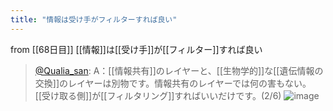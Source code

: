```yaml
---
title: "情報は受け手がフィルターすれば良い"
---
```


from [[68日目]]
[[情報]]は[[受け手]]が[[フィルター]]すれば良い
> [@Qualia_san](https://twitter.com/Qualia_san/status/1615890578545479681?s=20&t=B6SHYv5Q2fAShiqUdVI5SA): A：[[情報共有]]のレイヤーと、[[生物学的]]な[[遺伝情報の交換]]のレイヤーは別物です。情報共有のレイヤーでは何の害もない。[[受け取る側]]が[[フィルタリング]]すればいいだけです。(2/6)
> ![image](https://pbs.twimg.com/media/FmzLhw5akAAEVua.png)

